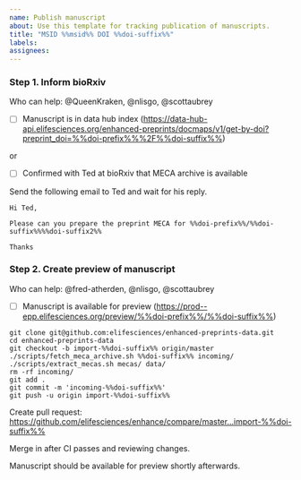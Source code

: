```yaml
---
name: Publish manuscript
about: Use this template for tracking publication of manuscripts.
title: "MSID %%msid%% DOI %%doi-suffix%%"
labels: 
assignees: 
---
```


### Step 1. Inform bioRxiv

Who can help: @QueenKraken, @nlisgo, @scottaubrey

- [ ] Manuscript is in data hub index (https://data-hub-api.elifesciences.org/enhanced-preprints/docmaps/v1/get-by-doi?preprint_doi=%%doi-prefix%%%2F%%doi-suffix%%)

or

- [ ] Confirmed with Ted at bioRxiv that MECA archive is available

Send the following email to Ted and wait for his reply.

```
Hi Ted,

Please can you prepare the preprint MECA for %%doi-prefix%%/%%doi-suffix%%%%doi-suffix2%%

Thanks
```

### Step 2. Create preview of manuscript

Who can help: @fred-atherden, @nlisgo, @scottaubrey

- [ ] Manuscript is available for preview (https://prod--epp.elifesciences.org/preview/%%doi-prefix%%/%%doi-suffix%%)

```
git clone git@github.com:elifesciences/enhanced-preprints-data.git
cd enhanced-preprints-data
git checkout -b import-%%doi-suffix%% origin/master
./scripts/fetch_meca_archive.sh %%doi-suffix%% incoming/
./scripts/extract_mecas.sh mecas/ data/
rm -rf incoming/
git add .
git commit -m 'incoming-%%doi-suffix%%'
git push -u origin import-%%doi-suffix%%
```

Create pull request: https://github.com/elifesciences/enhance/compare/master...import-%%doi-suffix%%

Merge in after CI passes and reviewing changes.

Manuscript should be available for preview shortly afterwards.
